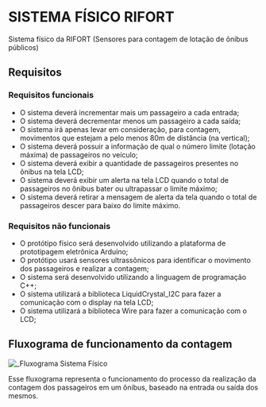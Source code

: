 # SISTEMA FÍSICO RIFORT
Sistema físico da RIFORT (Sensores para contagem de lotação de ônibus públicos)

## Requisitos 

### Requisitos funcionais

  * O sistema deverá incrementar mais um passageiro a cada entrada;
  * O sistema deverá decrementar menos um passageiro a cada saída;
  * O sistema irá apenas levar em consideração, para contagem, movimentos que estejam a pelo menos 80m de distância (na vertical);
  * O sistema deverá possuir a informação de qual o número limite (lotação máxima) de passageiros no veículo;
  * O sistema deverá exibir a quantidade de passageiros presentes no ônibus na tela LCD;
  * O sistema deverá exibir um alerta na tela LCD quando o total de passageiros no ônibus bater ou ultrapassar o limite máximo;
  * O sistema deverá retirar a mensagem de alerta da tela quando o total de passageiros descer para baixo do limite máximo.

### Requisitos não funcionais

  * O protótipo físico será desenvolvido utilizando a plataforma de prototipagem eletrônica Arduíno;
  * O protótipo usará sensores ultrassônicos para identificar o movimento dos passageiros e realizar a contagem;
  * O sistema será desenvolvido utilizando a linguagem de programação C++;
  * O sistema utilizará a biblioteca LiquidCrystal_I2C para fazer a comunicação com o display na tela LCD;
  * O sistema utilizará a biblioteca Wire para fazer a comunicação com o LCD;

## Fluxograma de funcionamento da contagem

![_Fluxograma Sistema Físico](https://github.com/RafaelDuarteF/rifort-sistema-fisico/assets/103393497/f50e54e8-94ed-40d9-8b16-3c9938502778)

Esse fluxograma representa o funcionamento do processo da realização da contagem dos passageiros em um ônibus, baseado na entrada ou saída dos mesmos.
